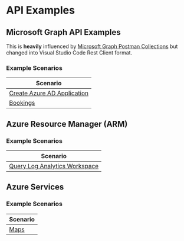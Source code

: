 # API Examples

## Microsoft Graph API Examples

This is **heavily** influenced by [Microsoft Graph Postman Collections](https://github.com/microsoftgraph/microsoftgraph-postman-collections)
but changed into Visual Studio Code Rest Client format.

### Example Scenarios

| Scenario                                                                   |
|----------------------------------------------------------------------------|
| [Create Azure AD Application](microsoftgraph/create-aad-app-scenario.http) |
| [Bookings](microsoftgraph/bookings.http)                                   |

## Azure Resource Manager (ARM)

### Example Scenarios

| Scenario                                                               |
|------------------------------------------------------------------------|
| [Query Log Analytics Workspace](arm/log-analytics-query-scenario.http) |

## Azure Services

### Example Scenarios

| Scenario                      |
|-------------------------------|
| [Maps](azure/azure-maps.http) |